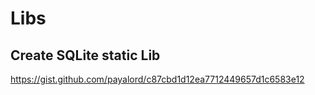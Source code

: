 # Libs

## Create SQLite static Lib
https://gist.github.com/payalord/c87cbd1d12ea7712449657d1c6583e12